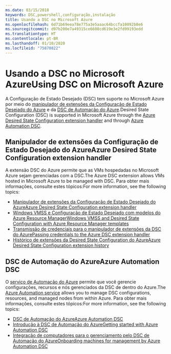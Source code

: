 ```yaml
---
ms.date: 03/15/2018
keywords: DSC,powershell,configuração,instalação
title: Usando a DSC no Microsoft Azure
ms.openlocfilehash: 6d71b69eea78e775a3e5aaac64bccfa10092b8e6
ms.sourcegitcommit: d97b200e7a49315ce6608cd619e3e2fd99193edd
ms.translationtype: HT
ms.contentlocale: pt-BR
ms.lasthandoff: 01/10/2020
ms.locfileid: "75870822"
---
```

# <a name="using-dsc-on-microsoft-azure"></a><span data-ttu-id="104c0-103">Usando a DSC no Microsoft Azure</span><span class="sxs-lookup"><span data-stu-id="104c0-103">Using DSC on Microsoft Azure</span></span>

<span data-ttu-id="104c0-104">A Configuração de Estado Desejado (DSC) tem suporte no Microsoft Azure por meio do [manipulador de extensões da Configuração de Estado Desejado do Azure](/azure/virtual-machines/extensions/dsc-overview) e da [DSC de Automação do Azure](/azure/automation/automation-dsc-overview).</span><span class="sxs-lookup"><span data-stu-id="104c0-104">Desired State Configuration (DSC) is supported in Microsoft Azure through the [Azure Desired State Configuration extension handler](/azure/virtual-machines/extensions/dsc-overview) and through [Azure Automation DSC](/azure/automation/automation-dsc-overview).</span></span>

## <a name="azure-desired-state-configuration-extension-handler"></a><span data-ttu-id="104c0-105">Manipulador de extensões da Configuração de Estado Desejado do Azure</span><span class="sxs-lookup"><span data-stu-id="104c0-105">Azure Desired State Configuration extension handler</span></span>

<span data-ttu-id="104c0-106">A extensão DSC do Azure permite que as VMs hospedadas no Microsoft Azure sejam gerenciadas com a DSC.</span><span class="sxs-lookup"><span data-stu-id="104c0-106">The Azure DSC extension allows VMs hosted in Microsoft Azure to be managed with DSC.</span></span> <span data-ttu-id="104c0-107">Para obter mais informações, consulte estes tópicos:</span><span class="sxs-lookup"><span data-stu-id="104c0-107">For more information, see the following topics:</span></span>

- [<span data-ttu-id="104c0-108">Manipulador de extensões da Configuração de Estado Desejado do Azure</span><span class="sxs-lookup"><span data-stu-id="104c0-108">Azure Desired State Configuration extension handler</span></span>](/azure/virtual-machines/extensions/dsc-overview)
- [<span data-ttu-id="104c0-109">Windows VMSS e Configuração de Estado Desejado com modelos do Azure Resource Manager</span><span class="sxs-lookup"><span data-stu-id="104c0-109">Windows VMSS and Desired State Configuration with Azure Resource Manager templates</span></span>](/azure/virtual-machines/extensions/dsc-template)
- [<span data-ttu-id="104c0-110">Transmissão de credenciais para o manipulador de extensões da DSC do Azure</span><span class="sxs-lookup"><span data-stu-id="104c0-110">Passing credentials to the Azure DSC extension handler</span></span>](/azure/virtual-machines/extensions/dsc-credentials)
- [<span data-ttu-id="104c0-111">Histórico de extensões da Desired State Configuration do Azure</span><span class="sxs-lookup"><span data-stu-id="104c0-111">Azure Desired State Configuration extension history</span></span>](azureDscexthistory.md)

## <a name="azure-automation-dsc"></a><span data-ttu-id="104c0-112">DSC de Automação do Azure</span><span class="sxs-lookup"><span data-stu-id="104c0-112">Azure Automation DSC</span></span>

<span data-ttu-id="104c0-113">O [serviço de Automação do Azure](https://azure.microsoft.com/services/automation/) permite que você gerencie configurações, recursos e nós gerenciados da DSC de dentro do Azure.</span><span class="sxs-lookup"><span data-stu-id="104c0-113">The [Azure Automation service](https://azure.microsoft.com/services/automation/) allows you to manage DSC configurations, resources, and managed nodes from within Azure.</span></span> <span data-ttu-id="104c0-114">Para obter mais informações, consulte estes tópicos:</span><span class="sxs-lookup"><span data-stu-id="104c0-114">For more information, see the following topics:</span></span>

- [<span data-ttu-id="104c0-115">DSC de Automação do Azure</span><span class="sxs-lookup"><span data-stu-id="104c0-115">Azure Automation DSC</span></span>](/azure/automation/automation-dsc-overview)
- [<span data-ttu-id="104c0-116">Introdução à DSC de Automação do Azure</span><span class="sxs-lookup"><span data-stu-id="104c0-116">Getting started with Azure Automation DSC</span></span>](/azure/automation/automation-dsc-getting-started)
- [<span data-ttu-id="104c0-117">Integração de computadores para o gerenciamento pelo DSC de Automação do Azure</span><span class="sxs-lookup"><span data-stu-id="104c0-117">Onboarding machines for management by Azure Automation DSC</span></span>](/azure/automation/automation-dsc-onboarding)